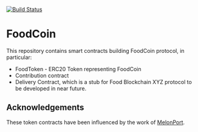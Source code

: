 [![Build Status](https://travis-ci.com/marekkirejczyk/foodtoken.svg?token=xjj4U84eSFwEsYLTc5Qe&branch=master)](https://travis-ci.com/marekkirejczyk/foodtoken)

# FoodCoin

This repository contains smart contracts building FoodCoin protocol, in particular:
- FoodToken - ERC20 Token representing FoodCoin
- Contribution contract
- Delivery Contract, which is a stub for Food Blockchain XYZ protocol to be developed in near future.

## Acknowledgements

These token contracts have been influenced by the work of [MelonPort](https://github.com/melonproject/melon/).

